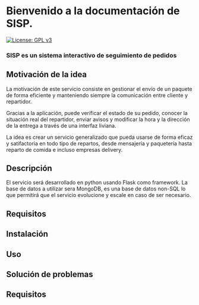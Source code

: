 # Bienvenido a la documentación de SISP.

[![License: GPL v3](https://img.shields.io/badge/License-GPLv3-blue.svg)](https://www.gnu.org/licenses/gpl-3.0) 

### SISP es un sistema interactivo de seguimiento de pedidos
## Motivación de la idea

La motivación de este servicio consiste en gestionar el envío de un paquete de forma eficiente y manteniendo siempre la comunicación entre cliente y repartidor.

Gracias a la aplicación, puede verificar el estado de su pedido, conocer la situación real del repartidor, enviar avisos y modificar la hora y la dirección de la entrega a través de una interfaz liviana.

La idea es crear un servicio generalizado que pueda usarse de forma eficaz y satifactoria en todo tipo de repartos, desde mensajería y paquetería hasta reparto de comida e incluso empresas delivery.

## Descripción
El servicio será desarrollado en python usando Flask como framework.
La base de datos a utilizar sera MongoDB, es una base de datos non-SQL lo que permitirá
que el servicio evolucione y escale en caso de ser necesario.

## Requisitos

## Instalación 

## Uso

## Solución de problemas

## Requisitos